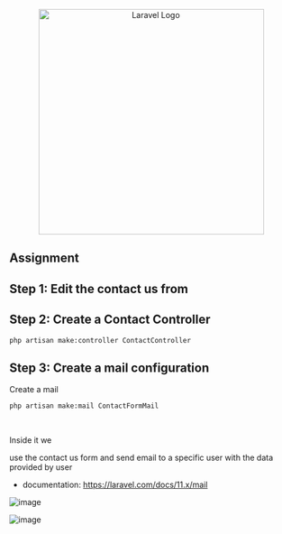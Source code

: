 <p align="center"><a href="https://laravel.com" target="_blank"><img src="https://raw.githubusercontent.com/laravel/art/master/logo-lockup/5%20SVG/2%20CMYK/1%20Full%20Color/laravel-logolockup-cmyk-red.svg" width="400" alt="Laravel Logo"></a></p>

## Assignment

## Step 1: Edit the contact us from


## Step 2: Create a Contact Controller

``` php artisan make:controller ContactController  ```

## Step 3: Create a mail configuration 

Create a mail

``` php artisan make:mail ContactFormMail ```

<br> 

Inside it we 
    
use the contact us form and send email to a specific user with the data provided by user

- documentation:
  https://laravel.com/docs/11.x/mail


 ![image](https://github.com/user-attachments/assets/c6aa6b91-5786-4b8b-9bd9-083a9ed9c97b)

![image](https://github.com/user-attachments/assets/37126b25-2e10-4e33-a6eb-7d389224b057)

